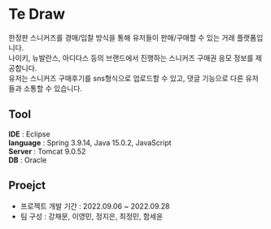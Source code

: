 # Te Draw
한정판 스니커즈를 경매/입찰 방식을 통해 유저들이 판매/구매할 수 있는 거래 플랫폼입니다. <br/>
나이키, 뉴발란스, 아디다스 등의 브랜드에서 진행하는 스니커즈 구매권 응모 정보를 제공합니다. <br/>
유저는 스니커즈 구매후기를 sns형식으로 업로드할 수 있고, 댓글 기능으로 다른 유저들과 소통할 수 있습니다.

## Tool
**IDE** : Eclipse <br/>
**language** : Spring 3.9.14,  Java 15.0.2, JavaScript  <br/>
**Server** : Tomcat 9.0.52 <br/>
**DB** : Oracle 

## Proejct
* 프로젝트 개발 기간 : 2022.09.06  ~ 2022.09.28
* 팀 구성 : 강채문, 이영민, 정지은, 최정민, 함세윤
